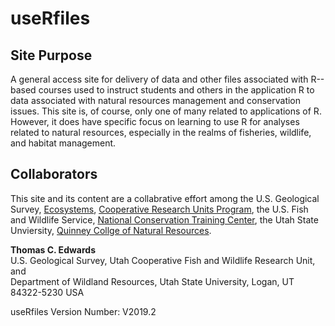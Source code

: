# useRfiles

## Site Purpose

A general access site for delivery of data and other files associated with R--based courses used to instruct students and others in the application R to data associated with natural resources management and conservation issues.  This site is, of course, only one of many related to applications of R.  However, it does have specific focus on learning to use R for analyses related to natural resources, especially in the realms of fisheries, wildlife, and habitat management.

## Collaborators

This site and its content are a collabrative effort among the U.S. Geological Survey, [Ecosystems](https://www.usgs.gov/mission-areas/ecosystems), [Cooperative Research Units Program](https://www.coopunits.org/Headquarters/index.html), the U.S. Fish and Wildlife Service, [National Conservation Training Center](https://training.fws.gov/), the Utah State Unviersity, [Quinney Collge of Natural Resources](https://qcnr.usu.edu/).

**Thomas C. Edwards**  
U.S. Geological Survey, Utah Cooperative Fish and Wildlife Research Unit, and  
Department of Wildland Resources, Utah State University, Logan, UT 84322-5230 USA  

useRfiles Version Number: V2019.2

